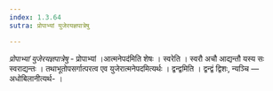 ```yaml
---
index: 1.3.64
sutra: प्रोपाभ्यां युजेरयज्ञपात्रेषु

---
```

_प्रोपाभ्यां युजेरयज्ञपात्रेषु_ - प्रोपाभ्यां ।आत्मनेपद॑मिति शेषः । स्वरेति । स्वरौ अचौ आद्यन्तौ यस्य सः स्वराद्यन्तः । तथाभूतोपसर्गात्परत्व एव युजेरात्मनेपदमित्यर्थः । द्वन्द्वमिति । द्वन्द्वं द्विशः, न्यञ्चि —  अधोबिलानीत्यर्थ- ।